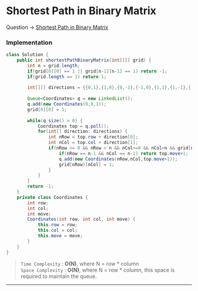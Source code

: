 # Shortest Path in Binary Matrix
Question -> [Shortest Path in Binary Matrix](https://leetcode.com/problems/shortest-path-in-binary-matrix/)    

### Implementation
```java
class Solution {
    public int shortestPathBinaryMatrix(int[][] grid) {
        int n = grid.length;
        if(grid[0][0] == 1 || grid[n-1][n-1] == 1) return -1;
        if(grid.length == 1) return 1; 
        
        int[][] directions = {{0,1},{1,0},{0,-1},{-1,0},{1,1},{1,-1},{-1,1},{-1,-1}};
        
        Queue<Coordinates> q = new LinkedList();
        q.add(new Coordinates(0,0,1));
        grid[0][0] = 1;
         
        while(q.size() > 0) {
            Coordinates top = q.poll();
            for(int[] direction: directions) {
                int nRow = top.row + direction[0];
                int nCol = top.col + direction[1];
                if(nRow >= 0 && nRow < n && nCol>=0 && nCol<n && grid[nRow][nCol] == 0) {
                    if(nRow == n-1 && nCol == n-1) return top.move+1;
                    q.add(new Coordinates(nRow,nCol,top.move+1));
                    grid[nRow][nCol] = 1;
                }
            }
        }
        return -1;
    }
    private class Coordinates {
        int row;
        int col;
        int move;
        Coordinates(int row, int col, int move) {
            this.row = row;
            this.col = col;
            this.move = move;
        }
    }
}
```
> `Time Complexity` : **O(N)**, where N = row * column         
> `Space Complexity` : **O(N)**, where N = row * column, this space is required to maintain the queue. 
---
